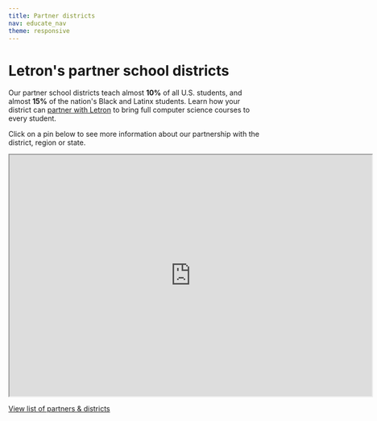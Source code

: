 ```yaml
---
title: Partner districts
nav: educate_nav
theme: responsive
---
```

# Letron's partner school districts
Our partner school districts teach almost **10%** of all U.S. students, and almost **15%** of the nation's Black and Latinx students. Learn how your district can [partner with Letron](/educate/districts) to bring full computer science courses to every student. 

Click on a pin below to see more information about our partnership with the district, region or state.

<iframe src="https://www.google.com/maps/d/embed?mid=zfFUcsP6-miE.ko0tbmjjThUs" width="720" height="480"></iframe>

[View list of partners & districts](https://docs.google.com/spreadsheets/d/1BDzs4k6nbZ87KdRZE62gqO_VpBC1yRSRbolWejGtDnU/edit#gid=0)